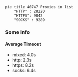 
```mermaid
pie title 40747 Proxies in list
    "HTTP" : 28220
    "HTTPS": 9842
    "SOCKS" : 9289
```

### Some Info
#### Average Timeout

- mixed: 4.0s
- http: 2.3s
- https: 8.2s
- socks: 6.4s